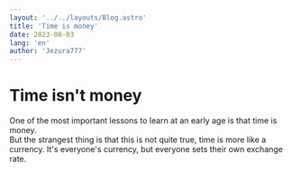 ```yaml
---
layout: '../../layouts/Blog.astro'
title: 'Time is money'
date: 2023-08-03
lang: 'en'
author: 'Jezura777'
---
```


# Time isn't money

One of the most important lessons to learn at an early age is that time is money. <br/>
But the strangest thing is that this is not quite true, time is more like a currency. It's everyone's currency, but everyone sets their own exchange rate.